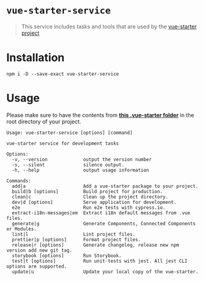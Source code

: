 # `vue-starter-service`

> This service includes tasks and tools that are used by the [vue-starter project](https://github.com/devCrossNet/vue-starter)

# Installation

```
npm i -D --save-exact vue-starter-service
```

# Usage

Please make sure to have the contents from **[this .vue-starter folder](https://github.com/devCrossNet/vue-starter/tree/master/.vue-starter)** in the root directory of your project.

```
Usage: vue-starter-service [options] [command]

vue-starter service for development tasks

Options:
  -v, --version             output the version number
  -s, --silent              silence output.
  -h, --help                output usage information

Commands:
  add|a                     Add a vue-starter package to your project.
  build|b [options]         Build project for production.
  clean|c                   Clean up the project directory.
  dev|d [options]           Serve application for development.
  e2e                       Run e2e tests with cypress.io.
  extract-i18n-messages|em  Extract i18n default messages from .vue files.
  generate|g                Generate Components, Connected Components or Modules.
  lint|l                    Lint project files.
  prettier|p [options]      Format project files.
  release|r [options]       Generate changelog, release new npm version add new git tag.
  storybook [options]       Run Storybook.
  test|t [options]          Run unit-tests with jest. All jest CLI options are supported.
  update|u                  Update your local copy of the vue-starter.
```

